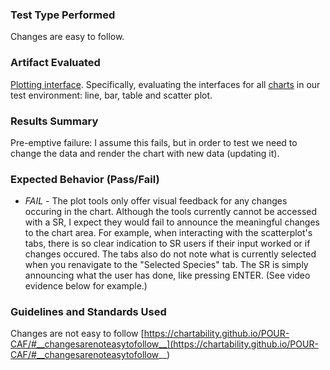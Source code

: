 ### Test Type Performed
Changes are easy to follow.

### Artifact Evaluated
[Plotting interface](https://docs.bokeh.org/en/latest/docs/user_guide/basic.html#ug-basic). Specifically, evaluating the interfaces for all [charts](https://quansight-labs.github.io/bokeh-a11y-audit/#_ts1723552414769) in our test environment: line, bar, table and scatter plot.

### Results Summary
Pre-emptive failure: I assume this fails, but in order to test we need to change the data and render the chart with new data (updating it).

### Expected Behavior (Pass/Fail)
- *FAIL* - The plot tools only offer visual feedback for any changes occuring in the chart. Although the tools currently cannot be accessed with a SR, I expect they would fail to announce the meaningful changes to the chart area. 
For example, when interacting with the scatterplot's tabs, there is so clear indication to SR users if their input worked or if changes occured. The tabs also do not note what is currently selected when you renavigate to the "Selected Species" tab. The SR is simply announcing what the user has done, like pressing ENTER. (See video evidence below for example.)

<!-- ### Image or Video of Failure 
<video controls src="plot-tools_changes-easy-to-follow.mp4" title=""></video>
A scatter plot is shown. A screen reader is navigating through the chart's dropdown menu, but when an option is selected, the user is forced back to the top of the webpage.  (fails). -->

<!-- ### Steps to Reproduce
In this case, we cannot even activate the tools (such as the pan) with a screen reader. For the video example above, navigate to the scatter plot header. Use TAB to navigate to the chart. TAB until you get to the "Selected Species" tab. Press ENTER to open the menu, then select desired option and press ENTER again. -->

### Guidelines and Standards Used
Changes are not easy to follow [https://chartability.github.io/POUR-CAF/#__changesarenoteasytofollow__](https://chartability.github.io/POUR-CAF/#__changesarenoteasytofollow__)

<!-- ### Related Evidence
See "Low contrast (critical)," "Content is only visual (critical)," "Interaction modality has only one input type (critical)" and later tests we will perform based on using standard HTML. -->

<!-- ### Known or Documented Issues
(If there is already a github issue created for this test or a related test, it will be listed here.)

### Technical Details
- Chrome Version 129.0.6668.59 (64-bit)
- Hemingway Editor browser app
- Windows 11 Build 22631.3958

*Updated as of: September 18th, 2024* -->

<!-- ### Notes
A seasoned SR (screen reader) user could have the knowledge to navigate and explore webpages and graphs with more nuance, whether through manual mode switching, certain key shortcuts, etc. These tests are done by a sighted user with the SR’s default options and performed as if a new or beginner user is interacting with these elements. We would expect that all users could be able to navigate smoothly, regardless of experience levels. -->